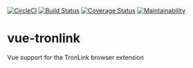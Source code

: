 [![CircleCI](https://circleci.com/gh/Asymptix/vue-tronlink.svg?style=svg)](https://circleci.com/gh/Asymptix/vue-tronlink)
[![Build Status](https://travis-ci.org/Asymptix/vue-tronlink.svg?branch=master)](https://travis-ci.org/Asymptix/vue-tronlink)
[![Coverage Status](https://coveralls.io/repos/github/Asymptix/vue-tronlink/badge.svg?branch=master)](https://coveralls.io/github/Asymptix/vue-tronlink?branch=master)
[![Maintainability](https://api.codeclimate.com/v1/badges/c22b04b837a09e0dbd90/maintainability)](https://codeclimate.com/github/Asymptix/vue-tronlink/maintainability)

# vue-tronlink
Vue support for the TronLink browser extension
